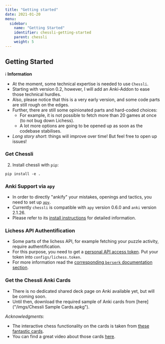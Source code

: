 ```yaml
---
title: "Getting started"
date: 2021-01-20
menu:
  sidebar:
    name: "Getting Started"
    identifier: chessli-getting-started
    parent: chessli
    weight: 5
---
```



## Getting Started
:information_source: **Information**
- At the moment, some technical expertise is needed to use `Chessli`.
- Starting with version 0.2, however, I will add an Anki-Addon to ease those technical hurdles.
- Also, please notice that this is a very early version, and some code parts are still rough on the edges.
- Further, there are still some opinionated parts and hard-coded choices:
  - For example, it is not possible to fetch more than 20 games at once (to not bug down Lichess).
  - A lot more options are going to be opened up as soon as the codebase stabilises.
- *Long story short*: things will improve over time! But feel free to open up issues!

### Get Chessli

2. Install chessli with `pip`:

```console
pip install -e .
```

### Anki Support via `apy`

- In order to directly "ankify" your mistakes, openings and tactics, you need to set up [`apy`](https://github.com/lervag/apy/).
- Currently `chessli` is compatible with `apy` version 0.6.0 and `anki` version 2.1.26.
- Please refer to its [install instructions](https://github.com/lervag/apy/#install-instructions) for detailed information.

### Lichess API Authentification

- Some parts of the lichess API, for example fetching your puzzle activity, require authentification.
- For this purpose, you need to get a [personal API access token](https://lichess.org/account/oauth/token).  Put your token into `configs/lichess.token`.
- For more information read the [corresponding `berserk` documentation section](https://berserk.readthedocs.io/en/master/usage.html#authenticating).

### Get the Chessli Anki Cards

- There is no dedicated shared deck page on Anki available yet, but will be coming soon.
- Until then, download the required sample of Anki cards from [here]("/imgs/Chessli Sample Cards.apkg").

*Acknowledgments*:

- The interactive chess functionality on the cards is taken from [these fantastic cards](https://ankiweb.net/shared/info/1082754005).
- You can find a great video about those cards [here](https://www.youtube.com/watch?v=uxSP1YkfD0k&feature=youtu.be).
